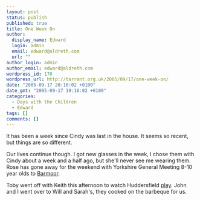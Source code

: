 ```yaml
---
layout: post
status: publish
published: true
title: One Week On
author:
  display_name: Edward
  login: admin
  email: edward@aldreth.com
  url: ""
author_login: admin
author_email: edward@aldreth.com
wordpress_id: 170
wordpress_url: http://tarrant.org.uk/2005/09/17/one-week-on/
date: "2005-09-17 20:16:02 +0100"
date_gmt: "2005-09-17 19:16:02 +0100"
categories:
  - Days with the Children
  - Edward
tags: []
comments: []
---
```


<p>It has been a week since Cindy was last in the house.  It seems so recent, but things are so different.</p>
<p>Our lives continue though.  I got new glasses in the week, I chose them with Cindy about a week and a half ago, but she'll never see me wearing them.  Rose has gone away for the weekend with Yorkshire General Meeting 8-10 year olds to <a href="https://www.barmoor.org.uk/">Barmoor</a>.</p>
<p>Toby went off with Keith this afternoon to watch Huddersfield <a href="https://news.bbc.co.uk/sport1/hi/football/eng_div_2/4232488.stm">play</a>.  John and I went over to Will and Sarah's, they cooked on the barbeque for us.</p>
